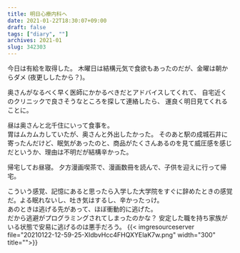 ```yaml
---
title: 明日心療内科へ
date: 2021-01-22T18:30:07+09:00
draft: false
tags: ["diary", ""]
archives: 2021-01
slug: 342303
---
```

今日は有給を取得した。
木曜日は結構元気で食欲もあったのだが、金曜は朝からダメ (夜更ししたから？)。

奥さんがなるべく早く医師にかかるべきだとアドバイスしてくれて、
自宅近くのクリニックで良さそうなところを探して連絡したら、
運良く明日見てくれることに。

昼は奥さんと北千住にいって食事を。  
胃はムカムカしていたが、奥さんと外出したかった。
そのあと駅の成城石井に寄ったんだけど、眠気があったのと、商品がたくさんあるのを見て威圧感を感じだというか、理由は不明だが結構辛かった。

帰宅してお昼寝。
夕方漫画喫茶で、漫画数冊を読んで、子供を迎えに行って帰宅。

こういう感覚、記憶にあると思ったら入学した大学院をすぐに辞めたときの感覚だ。よる眠れないし、吐き気はするし、辛かったっけ。      
あのときは逃げる先があって、ほぼ衝動的に逃げた。  
だから逃避がプログラミングされてしまったのかな？
安定した職を持ち家族がいる状態で安易に逃げるのは悪手だろう。
{{< imgresourceserver file="20210122-12-59-25-XIdbvHcc4FHQXYElaK7w.png" width="300" title="">}}